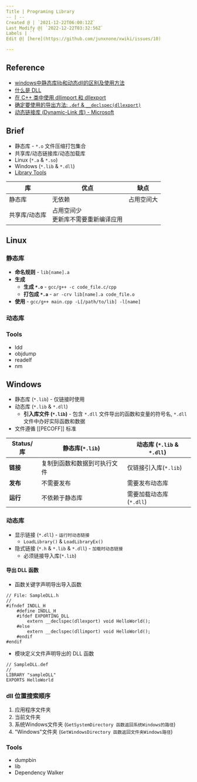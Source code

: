 ```yaml
---
Title | Programing Library
-- | --
Created @ | `2021-12-22T06:00:12Z`
Last Modify @| `2022-12-22T03:32:56Z`
Labels | ``
Edit @| [here](https://github.com/junxnone/xwiki/issues/10)

---
```

## Reference
- [windows中静态库lib和动态dll的区别及使用方法](https://blog.csdn.net/dxzysk/article/details/66477147)
- [什么是 DLL](https://docs.microsoft.com/zh-cn/troubleshoot/windows-client/deployment/dynamic-link-library)
- [在 C++ 类中使用 dllimport 和 dllexport](https://docs.microsoft.com/zh-cn/cpp/cpp/using-dllimport-and-dllexport-in-cpp-classes?view=msvc-170)
- [确定要使用的导出方法: ` .def ` & `__declspec(dllexport)`](https://docs.microsoft.com/zh-cn/cpp/build/determining-which-exporting-method-to-use?view=msvc-170)
- [动态链接库 (Dynamic-Link 库) - Microsoft](https://docs.microsoft.com/zh-cn/windows/win32/dlls/dynamic-link-libraries)


## Brief
- 静态库 - `*.o` 文件压缩打包集合
- 共享库/动态链接库/动态加载库
- Linux (`*.a` & `*.so`)
- Windows (`*.lib` & `*.dll`)
- [Library Tools](/Library_Tools)


库 | 优点 | 缺点
-- | -- | --
静态库 | 无依赖 | 占用空间大 
共享库/动态库 | 占用空间少 <br> 更新库不需要重新编译应用

## Linux

### 静态库
- **命名规则** - `lib[name].a`
- **生成**
  - **生成 `*.o`** - `gcc/g++ -c code_file.c/cpp`
  - **打包成 `*.a`** - `ar -crv lib[name].a code_file.o`
- **使用** - `gcc/g++ main.cpp -L[/path/to/lib] -l[name]`



### 动态库
### Tools
- ldd
- objdump
- readelf
- nm

## Windows
- 静态库 (`*.lib`)  - 仅链接时使用
- 动态库 (`*.lib` & `*.dll`)
  -  **引入库文件 (`*.lib`)** - 包含 `*.dll` 文件导出的函数和变量的符号名, `*.dll` 文件中办好实际函数和数据
- 文件遵循 [[PECOFF]] 标准

Status/库 | 静态库(`*.lib`) | 动态库 (`*.lib` & `*.dll`)
-- | -- | --
**链接** | 复制到函数和数据到可执行文件 | 仅链接引入库(`*.lib`)
**发布** | 不需要发布 | 需要发布动态库
**运行** | 不依赖于静态库 |  需要加载动态库 (`*.dll`)


### 动态库
- 显示链接 (`*.dll`) - `运行时动态链接`
  - `LoadLibrary()` & `LoadLibraryEx()`
- 隐式链接 (`*.h` & `*.lib` & `*.dll`) - `加载时动态链接`
  - 必须链接导入库(`*.lib`)

#### 导出 DLL 函数
- 函数关键字声明导出导入函数

```
// File: SampleDLL.h
//
#ifndef INDLL_H
    #define INDLL_H
    #ifdef EXPORTING_DLL
        extern __declspec(dllexport) void HelloWorld();
    #else
        extern __declspec(dllimport) void HelloWorld();
    #endif
#endif
```

- 模块定义文件声明导出的 DLL 函数
```
// SampleDLL.def
//
LIBRARY "sampleDLL"
EXPORTS HelloWorld
```
### dll 位置搜索顺序

1. 应用程序文件夹
2. 当前文件夹
3. 系统Windows文件夹 (`GetSystemDirectory 函数返回系统Windows的路径`)
4. "Windows"文件夹 (`GetWindowsDirectory 函数返回文件夹Windows路径`)


### Tools

- dumpbin 
- lib
- Dependency Walker
